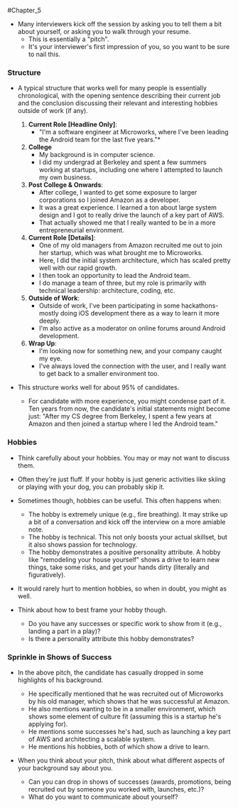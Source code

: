 #Chapter_5 
- Many interviewers kick off the session by asking you to tell them a bit about yourself, or asking you to walk through your resume. 
	- This is essentially a "pitch".
	- It's your interviewer's first impression of you, so you want to be sure to nail this.

### Structure
- A typical structure that works well for many people is essentially chronological, with the opening sentence describing their current job and the conclusion discussing their relevant and interesting hobbies outside of work (if any).
	1. **Current Role \[Headline Only]**:
		- "I'm a software engineer at Microworks, where I've been leading the Android team for the last five years."*
	2. **College**
		- My background is in computer science.
		- I did my undergrad at Berkeley and spent a few summers working at startups, including one where I attempted to launch my own business.
	3. **Post College & Onwards**: 
		- After college, I wanted to get some exposure to larger corporations so I joined Amazon as a developer.
		- It was a great experience. I learned a ton about large system design and I got to really drive the launch of a key part of AWS. 
		- That actually showed me that I really wanted to be in a more entrepreneurial environment.
	4. **Current Role \[Details]**:
		- One of my old managers from Amazon recruited me out to join her startup, which was what brought me to Microworks.
		- Here, I did the initial system architecture, which has scaled pretty well with our rapid growth.
		- I then took an opportunity to lead the Android team.
		- I do manage a team of three, but my role is primarily with technical leadership: architecture, coding, etc.
	5. **Outside of Work**:
		- Outside of work, I've been participating in some hackathons-mostly doing iOS development there as a way to learn it more deeply.
		- I'm also active as a moderator on online forums around Android development.
	6. **Wrap Up**:
		- I'm looking now for something new, and your company caught my eye.
		- I've always loved the connection with the user, and I really want to get back to a smaller environment too.

- This structure works well for about 95% of candidates. 
	- For candidate with more experience, you might condense part of it. Ten years from now, the candidate's initial statements might become just: "After my CS degree from Berkeley, I spent a few years at Amazon and then joined a startup where I led the Android team."

### Hobbies
- Think carefully about your hobbies. You may or may not want to discuss them.
- Often they're just fluff. If your hobby is just generic activities like skiing or playing with your dog, you can probably skip it.

- Sometimes though, hobbies can be useful. This often happens when:
	- The hobby is extremely unique (e.g., fire breathing). It may strike up a bit of a conversation and kick off the interview on a more amiable note.
	- The hobby is technical. This not only boosts your actual skillset, but it also shows passion for technology.
	- The hobby demonstrates a positive personality attribute. A hobby like "remodeling your house yourself" shows a drive to learn new things, take some risks, and get your hands dirty (literally and figuratively).

- It would rarely hurt to mention hobbies, so when in doubt, you might as well.
- Think about how to best frame your hobby though. 
	- Do you have any successes or specific work to show from it (e.g., landing a part in a play)?
	- Is there a personality attribute this hobby demonstrates?

### Sprinkle in Shows of Success
- In the above pitch, the candidate has casually dropped in some highlights of his background.
	- He specifically mentioned that he was recruited out of Microworks by his old manager, which shows that he was successful at Amazon.
	- He also mentions wanting to be in a smaller environment, which shows some element of culture fit (assuming this is a startup he's applying for).
	- He mentions some successes he's had, such as launching a key part of AWS and architecting a scalable system.
	- He mentions his hobbies, both of which show a drive to learn.

- When you think about your pitch, think about what different aspects of your background say about you.
	- Can you can drop in shows of successes (awards, promotions, being recruited out by someone you worked with, launches, etc.)?
	- What do you want to communicate about yourself?